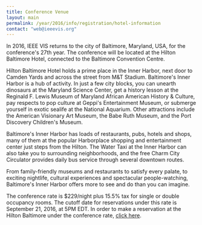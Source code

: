 ```yaml
---
title: Conference Venue
layout: main
permalink: /year/2016/info/registration/hotel-information
contact: "web@ieeevis.org"
---
```


In 2016, IEEE VIS returns to the city of Baltimore, Maryland, USA, for
the conference's 27th year. The conference will be located at the
Hilton Baltimore Hotel, connected to the Baltimore Convention Centre.

Hilton Baltimore Hotel holds a prime place in the Inner Harbor, next door
to Camden Yards and across the street from M&T Stadium.  Baltimore's Inner
Harbor is a hub of activity. In just a few city blocks, you can unearth
dinosaurs at the Maryland Science Center, get a history lesson at the
Reginald F. Lewis Museum of Maryland African American History & Culture, pay
respects to pop culture at Geppi's Entertainment Museum, or submerge
yourself in exotic sealife at the National Aquarium. Other attractions
include the American Visionary Art Museum, the Babe Ruth Museum, and the
Port Discovery Children's Museum.

Baltimore's Inner Harbor has loads of restaurants, pubs, hotels and shops,
many of them at the popular Harborplace shopping and entertainment center
just steps from the Hilton.  The Water Taxi at the Inner Harbor can also
take you to surrounding neighborhoods, and the free Charm City Circulator
provides daily bus service through several downtown routes.

From family-friendly museums and restaurants to satisfy every palate, to
exciting nightlife, cultural experiences and spectacular people-watching,
Baltimore's Inner Harbor offers more to see and do than you can
imagine.

The conference rate is $229/night plus 15.5% tax for single or double
occupancy rooms. The cutoff date for reservations under this rate is
September 21, 2016, at 5PM EDT. In order to make a reservation at the
Hilton Baltimore under the conference rate,
[click here](https://aws.passkey.com/g/64766701).
